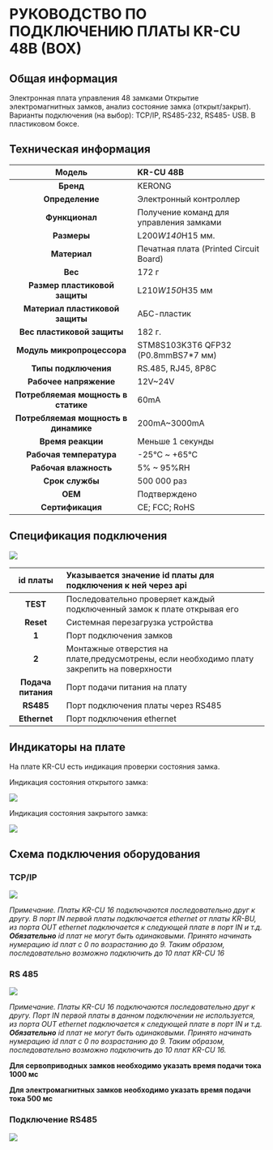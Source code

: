 # РУКОВОДСТВО ПО ПОДКЛЮЧЕНИЮ ПЛАТЫ KR-CU 48B (BOX)

## Общая информация

Электронная плата управления 48 замками Открытие электромагнитных замков, анализ
состояние замка (открыт/закрыт). Варианты подключения (на выбор): TCP/IP, RS485-232, RS485-
USB. В пластиковом боксе.

## Техническая информация

|              **Модель**              | KR-CU  48B                              |
|:------------------------------------:|:----------------------------------------|
|              **Бренд**               | KERONG                                  |
|           **Определение**            | Электронный контроллер                  |
|            **Функционал**            | Получение команд для управления замками |
|             **Размеры**              | L200*W140*H15 мм.                       |
|             **Материал**             | Печатная плата (Printed Circuit Board)  |
|               **Вес**                | 172 г                                   |
|    **Размер пластиковой защиты**     | L210*W150*H35 мм                        |
|   **Материал пластиковой защиты**    | АБС-пластик                             |
|      **Вес пластиковой защиты**      | 182 г.                                  |
|      **Модуль микропроцессора**      | STM8S103K3T6 QFP32 (P0.8mmBS7*7 мм)     |
|         **Типы подключения**         | RS.485, RJ45, 8P8C                      |
|        **Рабочее напряжение**        | 12V~24V                                 |
| **Потребляемая мощность в статике**  | 60mA                                    |
| **Потребляемая мощность в динамике** | 200mA~3000mA                            |
|          **Время реакции**           | Меньше 1 секунды                        |
|       **Рабочая температура**        | -25℃ ~ +65℃                             |
|        **Рабочая влажность**         | 5% ~ 95%RH                              |
|           **Срок службы**            | 500 000 раз                             |
|               **ОЕМ**                | Подтверждено                            |
|           **Сертификация**           | CE; FCC; RoHS                           |


## Спецификация подключения

![](/assets/Images/docs/cu48.png)


|    **id платы**    | Указывается значение id платы для подключения к ней через api                              |
|:------------------:|:-------------------------------------------------------------------------------------------|
|      **TEST**      | Последовательно проверяет каждый подключенный замок к плате открывая его                   |
|     **Reset**      | Системная перезагрузка устройства                                                          |
|       **1**        | Порт подключения замков                                                                    |
|       **2**        | Монтажные отверстия на плате,предусмотрены, если необходимо плату закрепить на поверхности |
| **Подача питания** | Порт подачи питания на плату                                                               |
|     **RS485**      | Порт подключения платы через RS485                                                         |
|    **Ethernet**    | Порт подключения ethernet                                                                  |


## Индикаторы на плате

На плате KR-CU есть индикация проверки состояния замка.

Индикация состояния открытого замка:

![](/assets/Images/docs/cu48OpenLock.png)

Индикация состояния закрытого замка:

![](/assets/Images/docs/cu48CloseLock.png)

## Схема подключения оборудования

### TCP/IP

![](/assets/Images/docs/connectScheme.png)

_Примечание.
Платы KR-CU 16 подключаются последовательно друг к другу. В порт IN первой платы
подключается ethernet от платы KR-BU, из порта OUT ethernet подключается к следующей
плате в порт IN и т.д. **Обязательно** id плат не могут быть одинаковыми. Принято
начинать нумерацию id плат с 0 по возрастанию до 9. Таким образом, последовательно
возможно подключить до 10 плат KR-CU 16_

### RS 485

![](/assets/Images/docs/connectRS485.png)

_Примечание.
Платы KR-CU 16 подключаются последовательно друг к другу. Порт IN первой платы в
данном подключении не используется, из порта OUT ethernet подключается к следующей
плате в порт IN и т.д. **Обязательно** id плат не могут быть одинаковыми. Принято
начинать нумерацию id плат с 0 по возрастанию до 9. Таким образом, последовательно
возможно подключить до 10 плат KR-CU 16._

**Для сервоприводных замков необходимо указать время подачи тока 1000 мс**


**Для электромагнитных замков необходимо указать время подачи тока 500 мс**


### Подключение RS485

![](/assets/Images/docs/chemeRS485.png)